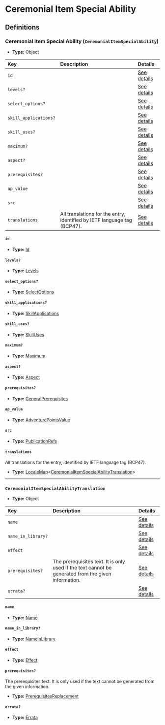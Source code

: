 # Ceremonial Item Special Ability

## Definitions

### <a name="CeremonialItemSpecialAbility"></a> Ceremonial Item Special Ability (`CeremonialItemSpecialAbility`)

- **Type:** Object

Key | Description | Details
:-- | :-- | :--
`id` |  | <a href="#CeremonialItemSpecialAbility/id">See details</a>
`levels?` |  | <a href="#CeremonialItemSpecialAbility/levels">See details</a>
`select_options?` |  | <a href="#CeremonialItemSpecialAbility/select_options">See details</a>
`skill_applications?` |  | <a href="#CeremonialItemSpecialAbility/skill_applications">See details</a>
`skill_uses?` |  | <a href="#CeremonialItemSpecialAbility/skill_uses">See details</a>
`maximum?` |  | <a href="#CeremonialItemSpecialAbility/maximum">See details</a>
`aspect?` |  | <a href="#CeremonialItemSpecialAbility/aspect">See details</a>
`prerequisites?` |  | <a href="#CeremonialItemSpecialAbility/prerequisites">See details</a>
`ap_value` |  | <a href="#CeremonialItemSpecialAbility/ap_value">See details</a>
`src` |  | <a href="#CeremonialItemSpecialAbility/src">See details</a>
`translations` | All translations for the entry, identified by IETF language tag (BCP47). | <a href="#CeremonialItemSpecialAbility/translations">See details</a>

#### <a name="CeremonialItemSpecialAbility/id"></a> `id`

- **Type:** <a href="#Id">Id</a>

#### <a name="CeremonialItemSpecialAbility/levels"></a> `levels?`

- **Type:** <a href="#Levels">Levels</a>

#### <a name="CeremonialItemSpecialAbility/select_options"></a> `select_options?`

- **Type:** <a href="#SelectOptions">SelectOptions</a>

#### <a name="CeremonialItemSpecialAbility/skill_applications"></a> `skill_applications?`

- **Type:** <a href="#SkillApplications">SkillApplications</a>

#### <a name="CeremonialItemSpecialAbility/skill_uses"></a> `skill_uses?`

- **Type:** <a href="#SkillUses">SkillUses</a>

#### <a name="CeremonialItemSpecialAbility/maximum"></a> `maximum?`

- **Type:** <a href="#Maximum">Maximum</a>

#### <a name="CeremonialItemSpecialAbility/aspect"></a> `aspect?`

- **Type:** <a href="#Aspect">Aspect</a>

#### <a name="CeremonialItemSpecialAbility/prerequisites"></a> `prerequisites?`

- **Type:** <a href="../_Prerequisite.md#GeneralPrerequisites">GeneralPrerequisites</a>

#### <a name="CeremonialItemSpecialAbility/ap_value"></a> `ap_value`

- **Type:** <a href="#AdventurePointsValue">AdventurePointsValue</a>

#### <a name="CeremonialItemSpecialAbility/src"></a> `src`

- **Type:** <a href="../source/_PublicationRef.md#PublicationRefs">PublicationRefs</a>

#### <a name="CeremonialItemSpecialAbility/translations"></a> `translations`

All translations for the entry, identified by IETF language tag (BCP47).

- **Type:** <a href="../_LocaleMap.md#LocaleMap">LocaleMap</a>&lt;<a href="#CeremonialItemSpecialAbilityTranslation">CeremonialItemSpecialAbilityTranslation</a>&gt;

---

### <a name="CeremonialItemSpecialAbilityTranslation"></a> `CeremonialItemSpecialAbilityTranslation`

- **Type:** Object

Key | Description | Details
:-- | :-- | :--
`name` |  | <a href="#CeremonialItemSpecialAbilityTranslation/name">See details</a>
`name_in_library?` |  | <a href="#CeremonialItemSpecialAbilityTranslation/name_in_library">See details</a>
`effect` |  | <a href="#CeremonialItemSpecialAbilityTranslation/effect">See details</a>
`prerequisites?` | The prerequisites text. It is only used if the text cannot be generated from the given information. | <a href="#CeremonialItemSpecialAbilityTranslation/prerequisites">See details</a>
`errata?` |  | <a href="#CeremonialItemSpecialAbilityTranslation/errata">See details</a>

#### <a name="CeremonialItemSpecialAbilityTranslation/name"></a> `name`

- **Type:** <a href="#Name">Name</a>

#### <a name="CeremonialItemSpecialAbilityTranslation/name_in_library"></a> `name_in_library?`

- **Type:** <a href="#NameInLibrary">NameInLibrary</a>

#### <a name="CeremonialItemSpecialAbilityTranslation/effect"></a> `effect`

- **Type:** <a href="#Effect">Effect</a>

#### <a name="CeremonialItemSpecialAbilityTranslation/prerequisites"></a> `prerequisites?`

The prerequisites text. It is only used if the text cannot be generated
from the given information.

- **Type:** <a href="#PrerequisitesReplacement">PrerequisitesReplacement</a>

#### <a name="CeremonialItemSpecialAbilityTranslation/errata"></a> `errata?`

- **Type:** <a href="../source/_Erratum.md#Errata">Errata</a>
